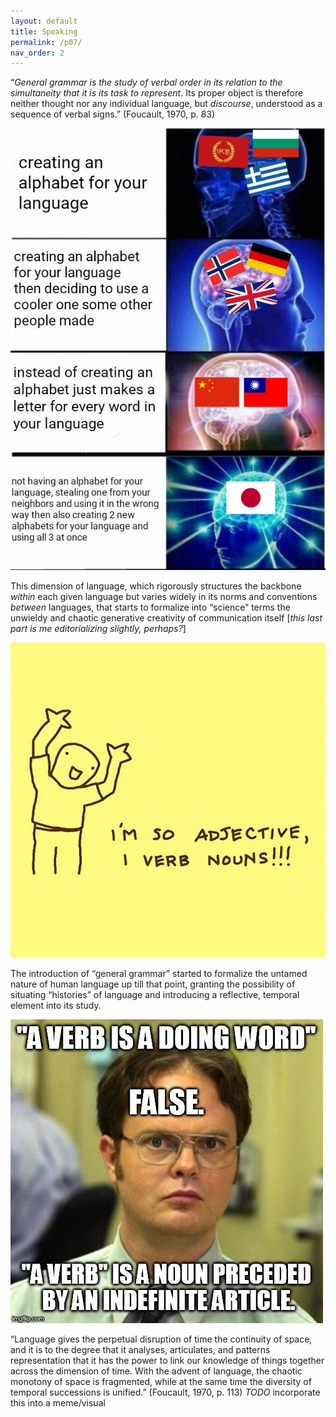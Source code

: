 ```yaml
---
layout: default
title: Speaking
permalink: /p07/
nav_order: 2
---
```


“*General grammar is the study of verbal order in its relation to the simultaneity that it is its task to represent*. Its proper object is therefore neither thought nor any individual language, but *discourse*, understood as a sequence of verbal signs.” (Foucault, 1970, p. 83)

![option 1](../memes/languagesmeme.jpg)

This dimension of language, which rigorously structures the backbone *within* each given language but varies widely in its norms and conventions *between* languages, that starts to formalize into “science” terms the unwieldy and chaotic generative creativity of communication itself [*this last part is me editorializing slightly, perhaps?*]

![option 2](../memes/grammarmeme.jpg)

The introduction of “general grammar” started to formalize the untamed nature of human language up till that point, granting the possibility of situating “histories” of language and introducing a reflective, temporal element into its study.

![option 3](../memes/verbmeme.jpg)

“Language gives the perpetual disruption of time the continuity of space, and it is to the degree that it analyses, articulates, and patterns representation that it has the power to link our knowledge of things together across the dimension of time. With the advent of language, the chaotic monotony of space is fragmented, while at the same time the diversity of temporal successions is unified.” (Foucault, 1970, p. 113) *TODO* incorporate this into a meme/visual